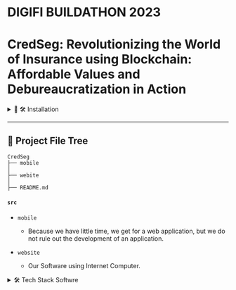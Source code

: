 # DIGIFI BUILDATHON 2023

# CredSeg: Revolutionizing the World of Insurance using Blockchain: Affordable Values and Debureaucratization in Action

<details>
<summary>🌟 🛠 Installation </summary>

1. **Pre-requisites**
    - Make sure you have Ubuntu, DFX and Node installed on your machine.

2. **Clone the Repository**

    ```bash
    git clone https://github.com/ramigonzalez/digifi-insure-chain/website
    ```
   
3. **Install React depedences**

    ```bash
    npm install
    ```

4. **Run the Software**

    ```bash
    dfx start --background
    dfx deploy
    npm start
    ```
</details>    
    
---

## 📂 Project File Tree 

```
CredSeg
├── mobile
│          
├── webite
│
├── README.md
```

#### `src`

- `mobile`
    -  Because we have little time, we get for a web application, but we do not rule out the development of an application.

- `website`
    -  Our Software using Internet Computer.
    
<details>
    
<summary>🛠 Tech Stack Softwre</summary>

### Technologoy (Mobile)
- Dart
- Flutter

### Technologoy (Website)
- Internet Computer
- React
- Motoko
- NFID

### Technologoy (Others0
- Solidity
- Etherium testnet

---

